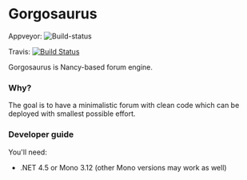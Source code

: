 # Gorgosaurus

Appveyor: ![Build-status](https://ci.appveyor.com/api/projects/status/vg7w2tj5enb23slo?svg=true)

Travis: [![Build Status](https://travis-ci.org/arthur-peka/Gorgosaurus.svg?branch=master)](https://travis-ci.org/arthur-peka/Gorgosaurus)

Gorgosaurus is Nancy-based forum engine. 

### Why?

The goal is to have a minimalistic forum with clean code which can be deployed with smallest possible effort.

### Developer guide

You'll need:
* .NET 4.5 or Mono 3.12 (other Mono versions may work as well)
